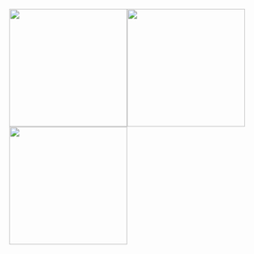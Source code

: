 <img src="https://media.giphy.com/media/xUA7bfDro97ipc4fu0/giphy.gif" width="213 px"><img src="https://media.giphy.com/media/xUA7bfDro97ipc4fu0/giphy.gif" width="213px"><img src="https://media.giphy.com/media/xUA7bfDro97ipc4fu0/giphy.gif" width="213px">


<!--
**BenEmdon/BenEmdon** is a ✨ _special_ ✨ repository because its `README.md` (this file) appears on your GitHub profile.

Here are some ideas to get you started:

- 🔭 I’m currently working on ...
- 🌱 I’m currently learning ...
- 👯 I’m looking to collaborate on ...
- 🤔 I’m looking for help with ...
- 💬 Ask me about ...
- 📫 How to reach me: ...
- 😄 Pronouns: ...
- ⚡ Fun fact: ...
-->
